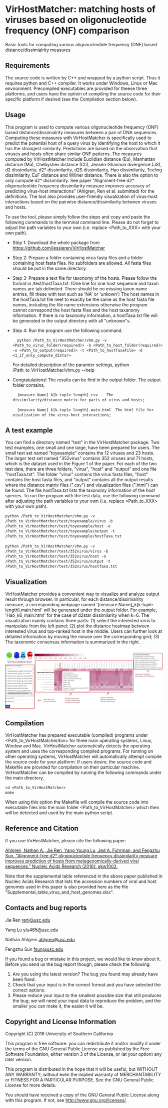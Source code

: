 VirHostMatcher: matching hosts of viruses based on oligonucleotide frequency (ONF) comparison
===========

Basic tools for computing various oligonucleotide frequency (ONF) based distance/dissimialrity measures


Requirements
---------------

The source code is written by C++ and wrapped by a python script. Thus it requires python and C++ compiler. It works under Windows, Linux or Mac environment. Precompiled executables are provided for theese three platforms, and users have the optioin of compiling the source code for their specific platform if desired (see the Compilation section below).


Usage
---------------

This program is used to compute various oligonucleotide frequency (ONF) based distance/dissimialrity measures between a pair of DNA sequences. Computing these measures with VirHostMatcher is specifically used to predict the potential host of a query virus by identifying the host to which it has the strongest similarity. Predictions are based on the observation that viruses and hosts often share similar ONF patterns. The measures computed by VirHostMatcher include Euclidian distance (Eu), Manhattan distance (Ma), Chebyshev distance (Ch), Jensen-Shannon divergence (JS), d2 dissimilarity, d2\* dissimilarity, d2S dissimilarity, Hao dissimilarity, Teeling dissimilarity, EuF distance and Willner distance. There is also the option to only compute d2* dissimilarity. See paper "Alignment-free d2\* oligonucleotide frequency dissimilarity measure improves accuracy of predicting virus-host interactions" (Ahlgren, Ren et al. submitted) for the definitions. The tool also provides user-friendly visualization of virus-host interactions based on the pairwise distance/dissimilarity between viruses and hosts. 

To use the tool, please simply follow the steps and copy and paste the following commands to the terminal command line. Please do not forget to adjust the path variables to your own (i.e. replace \<Path_to_XXX\> with your own path). 

* Step 1: Download the whole package from https://github.com/jessieren/VirHostMatcher 

* Step 2: Prepare a folder containing virus fasta files and a folder containing host fasta files. No subfolders are allowed. All fasta files should be put in the same directory.

* Step 3: Prepare a text file for taxonomy of the hosts. Please follow the format in /test/hostTaxa.txt. (One line for one host sequence and taxon names are tab delimited. There should be no missing taxon name entries, fill these with text such as 'NA' or 'unkown') The host names in the hostTaxa.txt file neet to exactly be the same as the host fasta file names, including the file name extensions otherwise the program cannot correspond the host fasta files and the host taxanomy information. 
	If there is no taxonomy information, a hostTaxa.txt file will be generated in the output directory with all "unknown"s.
    
* Step 4: Run the program use the following command. 

		python /Path_to_VirHostMatcher/vhm.py -v <Path_to_virus_folder(required)> -b <Path_to_host_folder(required)> -o <Path_to_output(required)> -t <Path_to_hostTaxaFile> -d <1_if_only_compute_d2star>

	For detailed description of the paramter settings,
		python /Path_to_VirHostMatcher/vhm.py --help 

* Congratulations! The results can be find in the output folder. The output folder contains,

		[measure Name]_k[k-tuple length].csv	The dissimilarity/distance matrix for paris of virus and hosts;

		[measure Name]_k[k-tuple length].main.html	The html file for visulization of the virus-host interactions;

	

A test example
---------------

You can find a directory named "test" in the VirHostMatcher package. Two test examples, one small and one large, have been prepared for users. The small test set named "toyexample" contains the 12 viruses and 23 hosts. The larger test set named "352virus" contains 352 viruses and 71 hosts, which is the dataset used in the Figure 1 of the paper. 
For each of the two test data, there are three folders, "virus", "host" and "output" and one file "hostTaxa.txt". 
The folder "virus" contains the virus fasta files, "host" contains the host fasta files, and "output" contains all the output results where the distance matrix files (".csv") and visualization files (".html") can be found. The file hostTaxa.txt lists the taxonomy information of the host species. To run the program with the test data, use the following command after adjusting the path variables to your own (i.e. replace \<Path_to_XXX\> with your own path). 
  
	python /Path_to_VirHostMatcher/vhm.py -v /Path_to_VirHostMatcher/test/toyexample/virus -b /Path_to_VirHostMatcher/test/toyexample/host -o /Path_to_VirHostMatcher/test/toyexample/output -t /Path_to_VirHostMatcher/test/toyexample/hostTaxa.txt
  
	python /Path_to_VirHostMatcher/vhm.py -v /Path_to_VirHostMatcher/test/352virus/virus -b /Path_to_VirHostMatcher/test/352virus/host -o /Path_to_VirHostMatcher/test/352virus/output -t /Path_to_VirHostMatcher/test/352virus/hostTaxa.txt


Visualization
---------------

VirHostMatcher provides a convenient way to visualize and analyze output result through browser. In particular, for each distance/dissimialrity measure, a corresponding webpage named '[measure Name]_k[k-tuple length].main.html' will be generated under the output folder. For example, 'Hao_k6_main.html' for the case of d2star dissimilarity when k=6. The visualization mainly contains three parts: (1) select the interested virus to manipulate from the left panel; (2) plot the distance heatmap between interested virus and top-ranked host in the middle. Users can further look at detailed information by moving the mouse over the corresponding grid; (3) The taxonomic consensus information is summarized in the right. 

<p align="center">
  <img src="snapshot.jpg"/>
</p>
	

Compilation
------------
VirHostMatcher has prepared executable (compiled) programs under \<Path_to_VirHostMatcher/bin\> for three main operating systems, Linux, Window and Mac. VirHostMatcher automatically detects the operating system and uses the corresponding compiled programs. 
For running on other operating systems, VirHostMatcher will automatically attempt compile the source code for your platform.
If users desire, the source code and Makefile are provided for compilation on their particular machine. VirHostMatcher can be compiled by running the following commands under the main directory,
  
	cd <Path_to_VirHostMatcher>
	make
  
When using this option the Makefile will compile the source code into executable files into the main folder \<Path_to_VirHostMatcher\> which then will be detected and used by the main python script.



Reference and Citation
------------
If you use VirHostMatcher, please cite the following paper:

[Ahlgren, Nathan A., Jie Ren, Yang Young Lu, Jed A. Fuhrman, and Fengzhu Sun. "Alignment-free d2* oligonucleotide frequency dissimilarity measure improves prediction of hosts from metagenomically-derived viral sequences." Nucleic Acids Research (2016): gkw1002.](https://academic.oup.com/nar/article/45/1/39/2605663/Alignment-free-d-2-oligonucleotide-frequency)

Note that the supplemental table referenced in the above paper published in Nucleic Acids Research that lists the accession numbers of viral and host genomes used in this paper is also provided here as the file "Supplemental_table_virus_and_host_genomes.xlsx".


Contacts and bug reports
------------------------
Jie Ren
renj@usc.edu

Yang Lu
ylu465@usc.edu 

Nathan Ahlgren
ahlgren@usc.edu 

Fengzhu Sun
fsun@usc.edu

If you found a bug or mistake in this project, we would like to know about it.
Before you send us the bug report though, please check the following:

1. Are you using the latest version? The bug you found may already have been
fixed.
2. Check that your input is in the correct format and you have selected the
correct options.
3. Please reduce your input to the smallest possible size that still produces
the bug; we will need your input data to reproduce the problem, and the
smaller you can make it, the easier it will be.


Copyright and License Information
---------------------------------
Copyright (C) 2016 University of Southern California

This program is free software: you can redistribute it and/or modify it under
the terms of the GNU General Public License as published by the Free Software
Foundation, either version 3 of the License, or (at your option) any later
version.

This program is distributed in the hope that it will be useful, but WITHOUT
ANY WARRANTY; without even the implied warranty of MERCHANTABILITY or FITNESS
FOR A PARTICULAR PURPOSE. See the GNU General Public License for more details.

You should have received a copy of the GNU General Public License along with
this program. If not, see http://www.gnu.org/licenses/.
